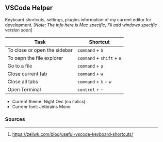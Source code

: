 ## VSCode Helper

Keyboard shortcuts, settings, plugins information of my current editor for development.
[_Note: The info here is Mac specific, I'll add windows specific version soon_]

|Task|Shortcut|
|-----|--------|
| To close or open the sidebar | `command` + `b`|
| To oepn the file explorer | `command` +  `shift` + `e`|
| Go to a file | `command` + `p`|
| Close current tab | `command` + `w`|
| Close all tabs | `command` + `k` + `w` |
| Open Terminal | `control` + `~`|


 - Current theme: Night Owl (no italics)
 - Currenr font: Jetbrains Mono


### Sources
---

1. https://zellwk.com/blog/useful-vscode-keyboard-shortcuts/
